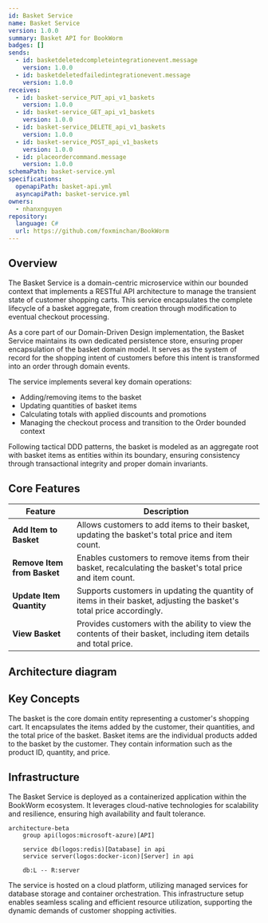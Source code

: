 ```yaml
---
id: Basket Service
name: Basket Service
version: 1.0.0
summary: Basket API for BookWorm
badges: []
sends:
  - id: basketdeletedcompleteintegrationevent.message
    version: 1.0.0
  - id: basketdeletedfailedintegrationevent.message
    version: 1.0.0
receives:
  - id: basket-service_PUT_api_v1_baskets
    version: 1.0.0
  - id: basket-service_GET_api_v1_baskets
    version: 1.0.0
  - id: basket-service_DELETE_api_v1_baskets
    version: 1.0.0
  - id: basket-service_POST_api_v1_baskets
    version: 1.0.0
  - id: placeordercommand.message
    version: 1.0.0
schemaPath: basket-service.yml
specifications:
  openapiPath: basket-api.yml
  asyncapiPath: basket-service.yml
owners:
  - nhanxnguyen
repository:
  language: C#
  url: https://github.com/foxminchan/BookWorm
---
```


<Tiles >
    <Tile icon="DocumentIcon" href={`/docs/services/${frontmatter.id}/${frontmatter.version}/changelog`}  title="View the changelog" description="Want to know the history of this service? View the change logs" />
    <Tile icon="UserGroupIcon" href="/docs/users/nhanxnguyen" title="Contact the author" description="Any questions? Feel free to contact the owners" />
    <Tile icon="BoltIcon" href={`/visualiser/services/${frontmatter.id}/${frontmatter.version}`} title={`Sends ${frontmatter.sends.length} messages`} description="This service sends messages to downstream consumers" />
    <Tile icon="BoltIcon"  href={`/visualiser/services/${frontmatter.id}/${frontmatter.version}`} title={`Receives ${frontmatter.receives.length} messages`} description="This service receives messages from other services" />
</Tiles>

## Overview

The Basket Service is a domain-centric microservice within our bounded context that implements a RESTful API architecture to manage the transient state of customer shopping carts. This service encapsulates the complete lifecycle of a basket aggregate, from creation through modification to eventual checkout processing.

As a core part of our Domain-Driven Design implementation, the Basket Service maintains its own dedicated persistence store, ensuring proper encapsulation of the basket domain model. It serves as the system of record for the shopping intent of customers before this intent is transformed into an order through domain events.

The service implements several key domain operations:

- Adding/removing items to the basket
- Updating quantities of basket items
- Calculating totals with applied discounts and promotions
- Managing the checkout process and transition to the Order bounded context

Following tactical DDD patterns, the basket is modeled as an aggregate root with basket items as entities within its boundary, ensuring consistency through transactional integrity and proper domain invariants.

## Core Features

| Feature                     | Description                                                                                                           |
| --------------------------- | --------------------------------------------------------------------------------------------------------------------- |
| **Add Item to Basket**      | Allows customers to add items to their basket, updating the basket's total price and item count.                      |
| **Remove Item from Basket** | Enables customers to remove items from their basket, recalculating the basket's total price and item count.           |
| **Update Item Quantity**    | Supports customers in updating the quantity of items in their basket, adjusting the basket's total price accordingly. |
| **View Basket**             | Provides customers with the ability to view the contents of their basket, including item details and total price.     |

## Architecture diagram

<NodeGraph />

<MessageTable format="all" limit={4} />

## Key Concepts

<AccordionGroup>
  <Accordion title="Basket">
    The basket is the core domain entity representing a customer's shopping cart. It encapsulates the items added by the customer, their quantities, and the total price of the basket.
  </Accordion>
  <Accordion title="Basket Item">
    Basket items are the individual products added to the basket by the customer. They contain information such as the product ID, quantity, and price.
  </Accordion>
</AccordionGroup>

## Infrastructure

The Basket Service is deployed as a containerized application within the BookWorm ecosystem. It leverages cloud-native technologies for scalability and resilience, ensuring high availability and fault tolerance.

```mermaid
architecture-beta
    group api(logos:microsoft-azure)[API]

    service db(logos:redis)[Database] in api
    service server(logos:docker-icon)[Server] in api

    db:L -- R:server
```

The service is hosted on a cloud platform, utilizing managed services for database storage and container orchestration. This infrastructure setup enables seamless scaling and efficient resource utilization, supporting the dynamic demands of customer shopping activities.

